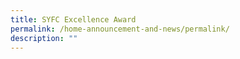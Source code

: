```yaml
---
title: SYFC Excellence Award
permalink: /home-announcement-and-news/permalink/
description: ""
---
```

